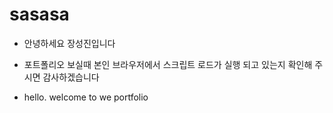 # sasasa


- 안녕하세요 장성진입니다

-  포트폴리오 보실때 본인 브라우저에서 스크립트 로드가 실행 되고 있는지 확인해 주시면 감사하겠습니다 

- hello.  welcome to we portfolio 